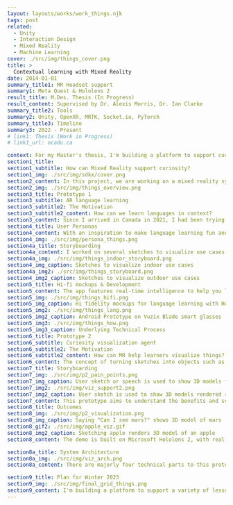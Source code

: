 ```yaml
---
layout: layouts/works/work_things.njk
tags: post
related:
  - Unity
  - Interaction Design
  - Mixed Reality
  - Machine Learning
cover: ./src/img/things_cover.png
title: >
  Contextual learning with Mixed Reality
date: 2014-01-01
summary_title1: MR Headset support
summary1: Meta Quest & Hololens 2
result_title: M.Des. Thesis (In Progress)
result_content: Supervised by Dr. Alexis Morris, Dr. Ian Clarke
summary_title2: Tools
summary2: Unity, OpenXR, MRTK, Socket.io, PyTorch
summary_title3: Timeline
summary3: 2022 - Present
# link1: Thesis (Work in Progress)
# link1_url: ocadu.ca

context: For my Master's thesis, I'm building a platform to support curiosity with Mixed Reality. Learners would be able to learn math concepts such as the volume of a cylinder when looking at a cup to biology concepts on how plant cells look like when near a plant.
section1_title:
section1_subtitle: How can Mixed Reality support curiosity?
section1_img: ./src/img/sdkx/cover.png
section2_content: In this project, we are working on a mixed reality system to support educational content. I present an approach to map multiple context sources from the real world for multi-modal learning with the learning agents using APIs (deep learning models) to support curiosity and improve knowledge recall among learners. The prototypes allow users to learn languages, science, history, general knowledge and mathematics concepts through the objects around them and the environment.
section2_img: ./src/img/things_overview.png
section3_title: Prototype 1
section3_subtitle: AR language learning
section3_subtitle2: The Motivation
section3_subtitle2_content: How can we learn languages in context?
section3_content: Since I arrived in Canada in 2021, I had been trying to learn French through different techniques. After a bit of research, I learned that immersion can significantly accelerate the learning process and I was motivated to build an app for smartglasses that could make learning languages fun and highly efficient for me and all the other language learners.
section4_title: User Personas
section4_content: With an inspiration to make language learning fun and efficient for certain concepts I started researching user personas for language learners. I wanted to target language learners who had started learning recently; beginners since the advanced concepts needed a deeper understanding of different languages for me and learn instructional design for teaching languages. Advanced learners can be a target for future work and further iterations of this concept.
section4_img: ./src/img/persona_things.png
section4a_title: Storyboarding
section4a_content: I worked on several sketches to visualize use cases and understand interactions that could help smart glasses users learn vocabulary or grammar.
section4a_img: ./src/img/things_indoor_storyboard.png
section4_img_caption: Sketches to visualize indoor use cases
section4a_img2: ./src/img/things_storyboard.png
section4_img2_caption: Sketches to visualize outdoor use cases
section5_title: Hi-fi mockups & Development
section5_content: The app features real-time intelligence to help you learn languages in an immersive context. When users wearing smart glasses look at any object around them, they see what’s that object called in the target language on the HUD(heads-up display) screen. It supports about 100 languages and allows the users can switch between languages by tapping on the capacitive touch panel on the glasses. The smart glasses display the translation of the object’s name and speak out the pronunciation as well.
section5_img: ./src/img/things_hifi.png
section5_img_caption: Hi fidelity mockups for language learning with Hololens 2
section5_img2: ./src/img/things_lang.png
section5_img2_caption: Android Prototype on Vuzix Blade smart glasses
section5_img3: ./src/img/things_how.png
section5_img3_caption: Underlying Technical Process
section6_title: Prototype 2
section6_subtitle: Curiosity visualization agent
section6_subtitle2: The Motivation
section6_subtitle2_content: How can MR help learners visualize things?
section6_content: The concept of turning sketches into objects such as a chair, car, etc. is interesting and can be extended to drawing objects which don’t exist like purple apples or magical worlds of mushrooms with abstract gradients as the background. The interaction techniques for this expression in 3D spaces could be through 2D sketches and could provide learners with a natural way to imagine and create 3D spaces/objects. This technique could support curiosity by not limiting the learner’s imagination to the paper.
section7_title: Storyboarding
section7_img: ./src/img/p2_pain_points.png
section7_img_caption: User sketch or speech is used to show 3D models from database
section7_img2: ./src/img/viz_support2.png
section7_img2_caption: User sketch is used to show 3D models rendered real-time
section7_content: This prototype aims to understand the benefits and scope of a Mixed Reality visualization support system. To map out the use case of recognizing user intents such as drawings or speech and augmenting them in the MR space, I drew some use case sketches to visualize this tool.
section8_title: Outcomes
section8_img: ./src/img/p2_visualization.png
section8_img_caption: Saying "Can I see mars?" shows 3D model of mars
section8_gif2: ./src/img/apple_viz.gif
section8_img2_caption: Sketching apple renders 3D model of an apple
section8_content: The demo is built on Microsoft Hololens 2, with real-time object detection from the sketch using a custom-trained model. The model is trained on the Google Quickdraw dataset and works with around 350 common objects (chairs, cars, apples, etc.). The 3D models are fetched from the SketchFab API. This allows for real-time searching for models such as an “apple”, filtering and finding a suitable model that is supported by Hololens 2, downloading it, and then rendering it in front of the user. The user can then use their hands to interact with these objects to either scale, rotate or move them in the space.

section8a_title: System Architecture
section8a_img: ./src/img/viz_arch.png
section8a_content: There are majorly four technical parts to this prototype, first, getting the paper crop from the camera stream, then, detecting the user-drawn object on the paper, using SketchFab to display the model, and finally adding the hand interaction abilities (rotate, scale and move) for the 3D model.

section9_title: Plan for Winter 2023
section9_img: ./src/img/final_grid_things.png
section9_content: I'm building a platform to support a variety of lessons where educators can add learning content such as Math lessons for the Surface area and volume, Biology lessons for plant cells, History lessons to learn about inventions etc. This creation tool will allow educators to create MR lessons easily from the web.
---
```

